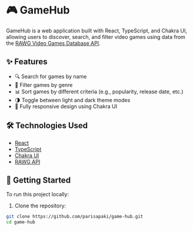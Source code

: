 # 🎮 GameHub

GameHub is a web application built with React, TypeScript, and Chakra UI, allowing users to discover, search, and filter video games using data from the [RAWG Video Games Database API](https://rawg.io/apidocs).

## ✨ Features

- 🔍 Search for games by name
- 🎯 Filter games by genre
- 📊 Sort games by different criteria (e.g., popularity, release date, etc.)
- 🌗 Toggle between light and dark theme modes
- 📱 Fully responsive design using Chakra UI

## 🛠 Technologies Used

- [React](https://reactjs.org/)
- [TypeScript](https://www.typescriptlang.org/)
- [Chakra UI](https://chakra-ui.com/)
- [RAWG API](https://rawg.io/apidocs)

## 🚀 Getting Started

To run this project locally:

1. Clone the repository:

```bash
git clone https://github.com/parisapaki/game-hub.git
cd game-hub
